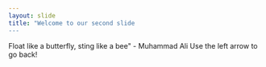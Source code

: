 ```yaml
---
layout: slide
title: "Welcome to our second slide
---
```

Float like a butterfly, sting like a bee" - Muhammad Ali
Use the left arrow to go back!
